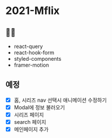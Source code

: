 # 2021-Mflix

## 🧑‍💻

- react-query
- react-hook-form
- styled-components
- framer-motion

## 예정

- [x] 홈, 시리즈 nav 선택시 애니메이션 수정하기
- [x] Modal에 정보 불러오기
- [x] 시리즈 페이지
- [x] search 페이지
- [x] 메인페이지 추가
